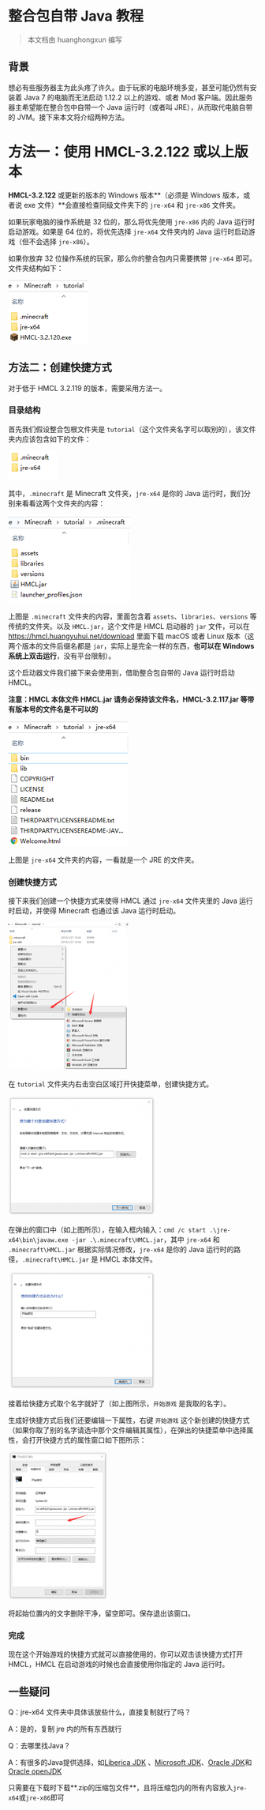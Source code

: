  # 整合包自带 Java 教程

> 本文档由 huanghongxun 编写

## 背景

想必有些服务器主为此头疼了许久。由于玩家的电脑环境多变，甚至可能仍然有安装着 Java 7 的电脑而无法启动 1.12.2 以上的游戏、或者  Mod 客户端。因此服务器主希望能在整合包中自带一个 Java 运行时（或者叫 JRE），从而取代电脑自带的 JVM。接下来本文将介绍两种方法。

# 方法一：使用 HMCL-3.2.122 或以上版本

**HMCL-3.2.122** 或更新的版本的 Windows 版本**（必须是 Windows 版本，或者说 exe 文件）**会直接检查同级文件夹下的 `jre-x64` 和 `jre-x86` 文件夹。

如果玩家电脑的操作系统是 32 位的，那么将优先使用 `jre-x86` 内的 Java 运行时启动游戏。如果是 64 位的，将优先选择 `jre-x64` 文件夹内的 Java 运行时启动游戏（但不会选择 `jre-x86`）。

如果你放弃 32 位操作系统的玩家，那么你的整合包内只需要携带 `jre-x64` 即可。文件夹结构如下：

![](assets/img/docs/modpack-in-java/1-1.png)

## 方法二：创建快捷方式

对于低于 HMCL 3.2.119 的版本，需要采用方法一。

### 目录结构

首先我们假设整合包根文件夹是 `tutorial`（这个文件夹名字可以取别的），该文件夹内应该包含如下的文件：

![](assets/img/docs/modpack-in-java/2-1.png)

其中，`.minecraft` 是 Minecraft 文件夹，`jre-x64` 是你的 Java 运行时，我们分别来看看这两个文件夹的内容：

![](assets/img/docs/modpack-in-java/2-2.png)

上图是 `.minecraft` 文件夹的内容，里面包含着 `assets`、`libraries`、`versions` 等传统的文件夹。以及 `HMCL.jar`，这个文件是 HMCL 启动器的 `jar` 文件，可以在 https://hmcl.huangyuhui.net/download 里面下载 macOS 或者 Linux 版本（这两个版本的文件后缀名都是 `jar`，实际上是完全一样的东西，**也可以在 Windows 系统上双击运行**，没有平台限制）。

这个启动器文件我们接下来会使用到，借助整合包自带的 Java 运行时启动 HMCL。

**注意：HMCL 本体文件 HMCL.jar 请务必保持该文件名，HMCL-3.2.117.jar 等带有版本号的文件名是不可以的**

![](assets/img/docs/modpack-in-java/2-3.png)

上图是 `jre-x64` 文件夹的内容，一看就是一个 JRE 的文件夹。

### 创建快捷方式

接下来我们创建一个快捷方式来使得 HMCL 通过 `jre-x64` 文件夹里的 Java 运行时启动，并使得 Minecraft 也通过该 Java 运行时启动。

![](assets/img/docs/modpack-in-java/2-4.png)

在 `tutorial` 文件夹内右击空白区域打开快捷菜单，创建快捷方式。

![](assets/img/docs/modpack-in-java/2-5.png)

在弹出的窗口中（如上图所示），在输入框内输入：`cmd /c start .\jre-x64\bin\javaw.exe -jar .\.minecraft\HMCL.jar`，其中 `jre-x64` 和 `.minecraft\HMCL.jar` 根据实际情况修改，`jre-x64` 是你的 Java 运行时的路径，`.minecraft\HMCL.jar` 是 HMCL 本体文件。

![](assets/img/docs/modpack-in-java/2-6.png)

接着给快捷方式取个名字就好了（如上图所示，`开始游戏` 是我取的名字）。

生成好快捷方式后我们还要编辑一下属性，右键 `开始游戏` 这个新创建的快捷方式（如果你取了别的名字请选中那个文件编辑其属性），在弹出的快捷菜单中选择属性，会打开快捷方式的属性窗口如下图所示：

![](assets/img/docs/modpack-in-java/2-7.png)

将起始位置内的文字删除干净，留空即可。保存退出该窗口。

### 完成

现在这个开始游戏的快捷方式就可以直接使用的，你可以双击该快捷方式打开 HMCL，HMCL 在启动游戏的时候也会直接使用你指定的 Java 运行时。

## 一些疑问

Q：jre-x64 文件夹中具体该放些什么，直接复制就行了吗？

A：是的，复制 jre 内的所有东西就行



Q：去哪里找Java？

A：有很多的Java提供选择，如[Liberica JDK](https://bell-sw.com/pages/downloads/?os=Windows&package=jdk-full) 、[Microsoft JDK](https://docs.microsoft.com/zh-cn/java/openjdk/download)、[Oracle JDK](https://www.oracle.com/java/technologies/downloads/#jdk17-windows)和[Oracle openJDK](http://jdk.java.net/)

只需要在下载时下载**.zip的压缩包文件**，且将压缩包内的所有内容放入`jre-x64`或`jre-x86`即可
